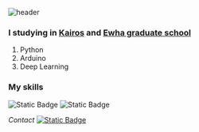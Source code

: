 ![header](https://capsule-render.vercel.app/api?type=waving&text=Kim%20Donghee&&color=92A4D2&animation=twinkling&fontColor=486186&fontSize=45)

### I studying in [Kairos](https://kg-kairos.kr/program) and [Ewha graduate school](https://gsds.ewha.ac.kr/gsds/academic/subject.do)
1. Python
2. Arduino
3. Deep Learning

### My skills

<div -align="center">
  
![Static Badge](https://img.shields.io/badge/python-3776AB?style=flat-square&logo=python&logoColor=yellow&color=3776AB)
![Static Badge](https://img.shields.io/badge/Arduino-00878F?style=flat-square&logo=arduino&logoColor=white&labelColor=00878F&color=00878F)

*Contact*
<a href="https://www.linkedin.com/in/donghee-kim-fresh/">
  ![Static Badge](https://img.shields.io/badge/LinkedIn-0A66C2?style=flat-square&logo=LinkedIn&logoColor=white&labelColor=0A66C2&color=0A66C2)


   
<!--
**samsung-chungso/samsung-chungso** is a ✨ _special_ ✨ repository because its `README.md` (this file) appears on your GitHub profile.

Here are some ideas to get you started:

- 🔭 I’m currently working on ...
- 🌱 I’m currently learning ...
- 👯 I’m looking to collaborate on ...
- 🤔 I’m looking for help with ...
- 💬 Ask me about ...
- 📫 How to reach me: ...
- 😄 Pronouns: ...
- ⚡ Fun fact: ...
-->
